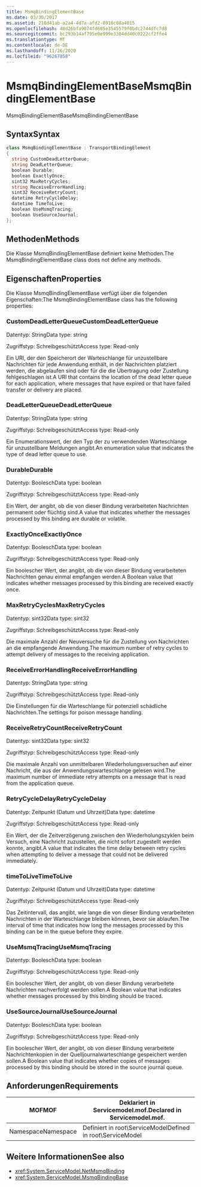 ```yaml
---
title: MsmqBindingElementBase
ms.date: 03/30/2017
ms.assetid: 210d41ab-a2a4-4d7a-afd2-0916c08a4015
ms.openlocfilehash: 48d26bfa9074fd605e3545579f0bdc2744dfc7d8
ms.sourcegitcommit: bc293b14af795e0e999e3304dd40c0222cf2ffe4
ms.translationtype: MT
ms.contentlocale: de-DE
ms.lasthandoff: 11/26/2020
ms.locfileid: "96267858"
---
```

# <a name="msmqbindingelementbase"></a><span data-ttu-id="213f7-102">MsmqBindingElementBase</span><span class="sxs-lookup"><span data-stu-id="213f7-102">MsmqBindingElementBase</span></span>

<span data-ttu-id="213f7-103">MsmqBindingElementBase</span><span class="sxs-lookup"><span data-stu-id="213f7-103">MsmqBindingElementBase</span></span>  
  
## <a name="syntax"></a><span data-ttu-id="213f7-104">Syntax</span><span class="sxs-lookup"><span data-stu-id="213f7-104">Syntax</span></span>  
  
```csharp  
class MsmqBindingElementBase : TransportBindingElement  
{  
  string CustomDeadLetterQueue;  
  string DeadLetterQueue;  
  boolean Durable;  
  boolean ExactlyOnce;  
  sint32 MaxRetryCycles;  
  string ReceiveErrorHandling;  
  sint32 ReceiveRetryCount;  
  datetime RetryCycleDelay;  
  datetime TimeToLive;  
  boolean UseMsmqTracing;  
  boolean UseSourceJournal;  
};  
```  
  
## <a name="methods"></a><span data-ttu-id="213f7-105">Methoden</span><span class="sxs-lookup"><span data-stu-id="213f7-105">Methods</span></span>  

 <span data-ttu-id="213f7-106">Die Klasse MsmqBindingElementBase definiert keine Methoden.</span><span class="sxs-lookup"><span data-stu-id="213f7-106">The MsmqBindingElementBase class does not define any methods.</span></span>  
  
## <a name="properties"></a><span data-ttu-id="213f7-107">Eigenschaften</span><span class="sxs-lookup"><span data-stu-id="213f7-107">Properties</span></span>  

 <span data-ttu-id="213f7-108">Die Klasse MsmqBindingElementBase verfügt über die folgenden Eigenschaften:</span><span class="sxs-lookup"><span data-stu-id="213f7-108">The MsmqBindingElementBase class has the following properties:</span></span>  
  
### <a name="customdeadletterqueue"></a><span data-ttu-id="213f7-109">CustomDeadLetterQueue</span><span class="sxs-lookup"><span data-stu-id="213f7-109">CustomDeadLetterQueue</span></span>  

 <span data-ttu-id="213f7-110">Datentyp: String</span><span class="sxs-lookup"><span data-stu-id="213f7-110">Data type: string</span></span>  
  
 <span data-ttu-id="213f7-111">Zugriffstyp: Schreibgeschützt</span><span class="sxs-lookup"><span data-stu-id="213f7-111">Access type: Read-only</span></span>  
  
 <span data-ttu-id="213f7-112">Ein URI, der den Speicherort der Warteschlange für unzustellbare Nachrichten für jede Anwendung enthält, in der Nachrichten platziert werden, die abgelaufen sind oder für die die Übertragung oder Zustellung fehlgeschlagen ist.</span><span class="sxs-lookup"><span data-stu-id="213f7-112">A URI that contains the location of the dead letter queue for each application, where messages that have expired or that have failed transfer or delivery are placed.</span></span>  
  
### <a name="deadletterqueue"></a><span data-ttu-id="213f7-113">DeadLetterQueue</span><span class="sxs-lookup"><span data-stu-id="213f7-113">DeadLetterQueue</span></span>  

 <span data-ttu-id="213f7-114">Datentyp: String</span><span class="sxs-lookup"><span data-stu-id="213f7-114">Data type: string</span></span>  
  
 <span data-ttu-id="213f7-115">Zugriffstyp: Schreibgeschützt</span><span class="sxs-lookup"><span data-stu-id="213f7-115">Access type: Read-only</span></span>  
  
 <span data-ttu-id="213f7-116">Ein Enumerationswert, der den Typ der zu verwendenden Warteschlange für unzustellbare Meldungen angibt.</span><span class="sxs-lookup"><span data-stu-id="213f7-116">An enumeration value that indicates the type of dead letter queue to use.</span></span>  
  
### <a name="durable"></a><span data-ttu-id="213f7-117">Durable</span><span class="sxs-lookup"><span data-stu-id="213f7-117">Durable</span></span>  

 <span data-ttu-id="213f7-118">Datentyp: Boolesch</span><span class="sxs-lookup"><span data-stu-id="213f7-118">Data type: boolean</span></span>  
  
 <span data-ttu-id="213f7-119">Zugriffstyp: Schreibgeschützt</span><span class="sxs-lookup"><span data-stu-id="213f7-119">Access type: Read-only</span></span>  
  
 <span data-ttu-id="213f7-120">Ein Wert, der angibt, ob die von dieser Bindung verarbeiteten Nachrichten permanent oder flüchtig sind.</span><span class="sxs-lookup"><span data-stu-id="213f7-120">A value that indicates whether the messages processed by this binding are durable or volatile.</span></span>  
  
### <a name="exactlyonce"></a><span data-ttu-id="213f7-121">ExactlyOnce</span><span class="sxs-lookup"><span data-stu-id="213f7-121">ExactlyOnce</span></span>  

 <span data-ttu-id="213f7-122">Datentyp: Boolesch</span><span class="sxs-lookup"><span data-stu-id="213f7-122">Data type: boolean</span></span>  
  
 <span data-ttu-id="213f7-123">Zugriffstyp: Schreibgeschützt</span><span class="sxs-lookup"><span data-stu-id="213f7-123">Access type: Read-only</span></span>  
  
 <span data-ttu-id="213f7-124">Ein boolescher Wert, der angibt, ob die von dieser Bindung verarbeiteten Nachrichten genau einmal empfangen werden.</span><span class="sxs-lookup"><span data-stu-id="213f7-124">A Boolean value that indicates whether messages processed by this binding are received exactly once.</span></span>  
  
### <a name="maxretrycycles"></a><span data-ttu-id="213f7-125">MaxRetryCycles</span><span class="sxs-lookup"><span data-stu-id="213f7-125">MaxRetryCycles</span></span>  

 <span data-ttu-id="213f7-126">Datentyp: sint32</span><span class="sxs-lookup"><span data-stu-id="213f7-126">Data type: sint32</span></span>  
  
 <span data-ttu-id="213f7-127">Zugriffstyp: Schreibgeschützt</span><span class="sxs-lookup"><span data-stu-id="213f7-127">Access type: Read-only</span></span>  
  
 <span data-ttu-id="213f7-128">Die maximale Anzahl der Neuversuche für die Zustellung von Nachrichten an die empfangende Anwendung.</span><span class="sxs-lookup"><span data-stu-id="213f7-128">The maximum number of retry cycles to attempt delivery of messages to the receiving application.</span></span>  
  
### <a name="receiveerrorhandling"></a><span data-ttu-id="213f7-129">ReceiveErrorHandling</span><span class="sxs-lookup"><span data-stu-id="213f7-129">ReceiveErrorHandling</span></span>  

 <span data-ttu-id="213f7-130">Datentyp: String</span><span class="sxs-lookup"><span data-stu-id="213f7-130">Data type: string</span></span>  
  
 <span data-ttu-id="213f7-131">Zugriffstyp: Schreibgeschützt</span><span class="sxs-lookup"><span data-stu-id="213f7-131">Access type: Read-only</span></span>  
  
 <span data-ttu-id="213f7-132">Die Einstellungen für die Warteschlange für potenziell schädliche Nachrichten.</span><span class="sxs-lookup"><span data-stu-id="213f7-132">The settings for poison message handling.</span></span>  
  
### <a name="receiveretrycount"></a><span data-ttu-id="213f7-133">ReceiveRetryCount</span><span class="sxs-lookup"><span data-stu-id="213f7-133">ReceiveRetryCount</span></span>  

 <span data-ttu-id="213f7-134">Datentyp: sint32</span><span class="sxs-lookup"><span data-stu-id="213f7-134">Data type: sint32</span></span>  
  
 <span data-ttu-id="213f7-135">Zugriffstyp: Schreibgeschützt</span><span class="sxs-lookup"><span data-stu-id="213f7-135">Access type: Read-only</span></span>  
  
 <span data-ttu-id="213f7-136">Die maximale Anzahl von unmittelbaren Wiederholungsversuchen auf einer Nachricht, die aus der Anwendungswarteschlange gelesen wird.</span><span class="sxs-lookup"><span data-stu-id="213f7-136">The maximum number of immediate retry attempts on a message that is read from the application queue.</span></span>  
  
### <a name="retrycycledelay"></a><span data-ttu-id="213f7-137">RetryCycleDelay</span><span class="sxs-lookup"><span data-stu-id="213f7-137">RetryCycleDelay</span></span>  

 <span data-ttu-id="213f7-138">Datentyp: Zeitpunkt (Datum und Uhrzeit)</span><span class="sxs-lookup"><span data-stu-id="213f7-138">Data type: datetime</span></span>  
  
 <span data-ttu-id="213f7-139">Zugriffstyp: Schreibgeschützt</span><span class="sxs-lookup"><span data-stu-id="213f7-139">Access type: Read-only</span></span>  
  
 <span data-ttu-id="213f7-140">Ein Wert, der die Zeitverzögerung zwischen den Wiederholungszyklen beim Versuch, eine Nachricht zuzustellen, die nicht sofort zugestellt werden konnte, angibt.</span><span class="sxs-lookup"><span data-stu-id="213f7-140">A value that indicates the time delay between retry cycles when attempting to deliver a message that could not be delivered immediately.</span></span>  
  
### <a name="timetolive"></a><span data-ttu-id="213f7-141">timeToLive</span><span class="sxs-lookup"><span data-stu-id="213f7-141">TimeToLive</span></span>  

 <span data-ttu-id="213f7-142">Datentyp: Zeitpunkt (Datum und Uhrzeit)</span><span class="sxs-lookup"><span data-stu-id="213f7-142">Data type: datetime</span></span>  
  
 <span data-ttu-id="213f7-143">Zugriffstyp: Schreibgeschützt</span><span class="sxs-lookup"><span data-stu-id="213f7-143">Access type: Read-only</span></span>  
  
 <span data-ttu-id="213f7-144">Das Zeitintervall, das angibt, wie lange die von dieser Bindung verarbeiteten Nachrichten in der Warteschlange bleiben können, bevor sie ablaufen.</span><span class="sxs-lookup"><span data-stu-id="213f7-144">The interval of time that indicates how long the messages processed by this binding can be in the queue before they expire.</span></span>  
  
### <a name="usemsmqtracing"></a><span data-ttu-id="213f7-145">UseMsmqTracing</span><span class="sxs-lookup"><span data-stu-id="213f7-145">UseMsmqTracing</span></span>  

 <span data-ttu-id="213f7-146">Datentyp: Boolesch</span><span class="sxs-lookup"><span data-stu-id="213f7-146">Data type: boolean</span></span>  
  
 <span data-ttu-id="213f7-147">Zugriffstyp: Schreibgeschützt</span><span class="sxs-lookup"><span data-stu-id="213f7-147">Access type: Read-only</span></span>  
  
 <span data-ttu-id="213f7-148">Ein boolescher Wert, der angibt, ob von dieser Bindung verarbeitete Nachrichten nachverfolgt werden sollen.</span><span class="sxs-lookup"><span data-stu-id="213f7-148">A Boolean value that indicates whether messages processed by this binding should be traced.</span></span>  
  
### <a name="usesourcejournal"></a><span data-ttu-id="213f7-149">UseSourceJournal</span><span class="sxs-lookup"><span data-stu-id="213f7-149">UseSourceJournal</span></span>  

 <span data-ttu-id="213f7-150">Datentyp: Boolesch</span><span class="sxs-lookup"><span data-stu-id="213f7-150">Data type: boolean</span></span>  
  
 <span data-ttu-id="213f7-151">Zugriffstyp: Schreibgeschützt</span><span class="sxs-lookup"><span data-stu-id="213f7-151">Access type: Read-only</span></span>  
  
 <span data-ttu-id="213f7-152">Ein boolescher Wert, der angibt, ob von dieser Bindung verarbeitete Nachrichtenkopien in der Quelljournalwarteschlange gespeichert werden sollen.</span><span class="sxs-lookup"><span data-stu-id="213f7-152">A Boolean value that indicates whether copies of messages processed by this binding should be stored in the source journal queue.</span></span>  
  
## <a name="requirements"></a><span data-ttu-id="213f7-153">Anforderungen</span><span class="sxs-lookup"><span data-stu-id="213f7-153">Requirements</span></span>  
  
|<span data-ttu-id="213f7-154">MOF</span><span class="sxs-lookup"><span data-stu-id="213f7-154">MOF</span></span>|<span data-ttu-id="213f7-155">Deklariert in Servicemodel.mof.</span><span class="sxs-lookup"><span data-stu-id="213f7-155">Declared in Servicemodel.mof.</span></span>|  
|---------|-----------------------------------|  
|<span data-ttu-id="213f7-156">Namespace</span><span class="sxs-lookup"><span data-stu-id="213f7-156">Namespace</span></span>|<span data-ttu-id="213f7-157">Definiert in root\ServiceModel</span><span class="sxs-lookup"><span data-stu-id="213f7-157">Defined in root\ServiceModel</span></span>|  
  
## <a name="see-also"></a><span data-ttu-id="213f7-158">Weitere Informationen</span><span class="sxs-lookup"><span data-stu-id="213f7-158">See also</span></span>

- <xref:System.ServiceModel.NetMsmqBinding>
- <xref:System.ServiceModel.MsmqBindingBase>
